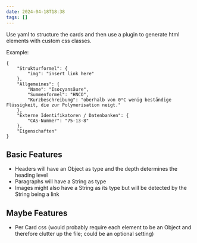 ```yaml
---
date: 2024-04-18T18:38
tags: []
---
```

Use yaml to structure the cards and then use a plugin to generate html elements with custom css classes.

Example:
```infocards
{
	"Strukturformel": {
		"img": "insert link here"
	},
	"Allgemeines": {
		"Name": "Isocyansäure",
		"Summenformel": "HNCO",
		"Kurzbeschreibung": "oberhalb von 0°C wenig beständige Flüssigkeit, die zur Polymerisation neigt."
	},
	"Externe Identifikatoren / Datenbanken": {
		"CAS-Nummer": "75-13-8"
	},
	"Eigenschaften"
}
```

## Basic Features
- Headers will have an Object as type and the depth determines the heading level
- Paragraphs will have a String as type
- Images might also have a String as its type but will be detected by the String being a link

## Maybe Features
- Per Card css (would probably require each element to be an Object and therefore clutter up the file; could be an optional setting)